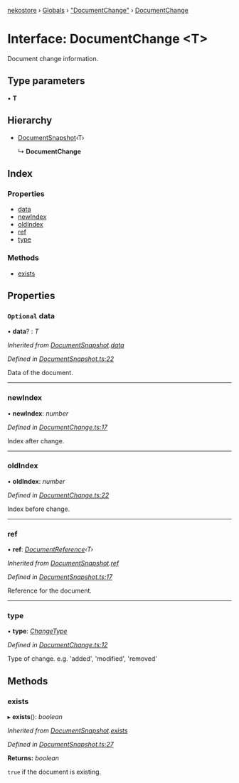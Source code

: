 [nekostore](../README.md) › [Globals](../globals.md) › ["DocumentChange"](../modules/_documentchange_.md) › [DocumentChange](_documentchange_.documentchange.md)

# Interface: DocumentChange <**T**>

Document change information.

## Type parameters

▪ **T**

## Hierarchy

* [DocumentSnapshot](_documentsnapshot_.documentsnapshot.md)‹T›

  ↳ **DocumentChange**

## Index

### Properties

* [data](_documentchange_.documentchange.md#optional-data)
* [newIndex](_documentchange_.documentchange.md#newindex)
* [oldIndex](_documentchange_.documentchange.md#oldindex)
* [ref](_documentchange_.documentchange.md#ref)
* [type](_documentchange_.documentchange.md#type)

### Methods

* [exists](_documentchange_.documentchange.md#exists)

## Properties

### `Optional` data

• **data**? : *T*

*Inherited from [DocumentSnapshot](_documentsnapshot_.documentsnapshot.md).[data](_documentsnapshot_.documentsnapshot.md#optional-data)*

*Defined in [DocumentSnapshot.ts:22](https://github.com/esnya/nekostore/blob/master/src/DocumentSnapshot.ts#L22)*

Data of the document.

___

###  newIndex

• **newIndex**: *number*

*Defined in [DocumentChange.ts:17](https://github.com/esnya/nekostore/blob/master/src/DocumentChange.ts#L17)*

Index after change.

___

###  oldIndex

• **oldIndex**: *number*

*Defined in [DocumentChange.ts:22](https://github.com/esnya/nekostore/blob/master/src/DocumentChange.ts#L22)*

Index before change.

___

###  ref

• **ref**: *[DocumentReference](_documentreference_.documentreference.md)‹T›*

*Inherited from [DocumentSnapshot](_documentsnapshot_.documentsnapshot.md).[ref](_documentsnapshot_.documentsnapshot.md#ref)*

*Defined in [DocumentSnapshot.ts:17](https://github.com/esnya/nekostore/blob/master/src/DocumentSnapshot.ts#L17)*

Reference for the document.

___

###  type

• **type**: *[ChangeType](../modules/_documentchange_.md#changetype)*

*Defined in [DocumentChange.ts:12](https://github.com/esnya/nekostore/blob/master/src/DocumentChange.ts#L12)*

Type of change. e.g. 'added', 'modified', 'removed'

## Methods

###  exists

▸ **exists**(): *boolean*

*Inherited from [DocumentSnapshot](_documentsnapshot_.documentsnapshot.md).[exists](_documentsnapshot_.documentsnapshot.md#exists)*

*Defined in [DocumentSnapshot.ts:27](https://github.com/esnya/nekostore/blob/master/src/DocumentSnapshot.ts#L27)*

**Returns:** *boolean*

`true` if the document is existing.
